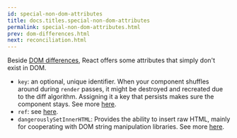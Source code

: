 ```yaml
---
id: special-non-dom-attributes
title: docs.titles.special-non-dom-attributes
permalink: special-non-dom-attributes.html
prev: dom-differences.html
next: reconciliation.html
---
```


Beside [DOM differences](/react/docs/dom-differences.html), React offers some attributes that simply don't exist in DOM.

- `key`: an optional, unique identifier. When your component shuffles around during `render` passes, it might be destroyed and recreated due to the diff algorithm. Assigning it a key that persists makes sure the component stays. See more [here](/react/docs/multiple-components.html#dynamic-children).
- `ref`: see [here](/react/docs/more-about-refs.html).
- `dangerouslySetInnerHTML`: Provides the ability to insert raw HTML, mainly for cooperating with DOM string manipulation libraries. See more [here](/react/tips/dangerously-set-inner-html.html).
